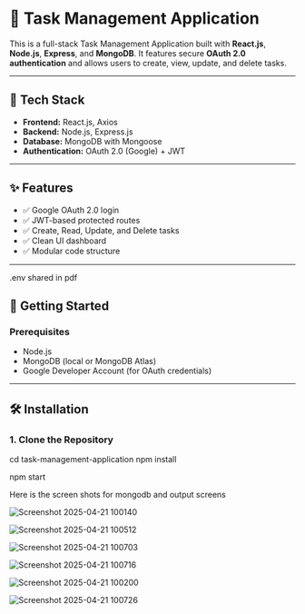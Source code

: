 # 📝 Task Management Application

This is a full-stack Task Management Application built with **React.js**, **Node.js**, **Express**, and **MongoDB**. It features secure **OAuth 2.0 authentication** and allows users to create, view, update, and delete tasks.

---

## 🔧 Tech Stack

- **Frontend:** React.js, Axios
- **Backend:** Node.js, Express.js
- **Database:** MongoDB with Mongoose
- **Authentication:** OAuth 2.0 (Google) + JWT

---

## ✨ Features

- ✅ Google OAuth 2.0 login
- ✅ JWT-based protected routes
- ✅ Create, Read, Update, and Delete tasks
- ✅ Clean UI dashboard
- ✅ Modular code structure

---
.env
shared in pdf


## 🚀 Getting Started

### Prerequisites

- Node.js
- MongoDB (local or MongoDB Atlas)
- Google Developer Account (for OAuth credentials)

---

## 🛠️ Installation

### 1. Clone the Repository

cd task-management-application
npm install

npm start

Here is the screen shots for mongodb and output screens

![Screenshot 2025-04-21 100140](https://github.com/user-attachments/assets/4f7ba6ae-7bdc-4785-bb2f-f129ec3e1c8f)

![Screenshot 2025-04-21 100512](https://github.com/user-attachments/assets/efe34bf6-dc4b-40ca-9d39-548b6799f4e8)

![Screenshot 2025-04-21 100703](https://github.com/user-attachments/assets/c2c659a1-f847-4231-878a-7c8b7fa8359b)

![Screenshot 2025-04-21 100716](https://github.com/user-attachments/assets/601b9b08-64b6-4173-bf8d-e54aee358f44)

![Screenshot 2025-04-21 100200](https://github.com/user-attachments/assets/98f9e5e5-551c-49e2-81fa-47e277603367)

![Screenshot 2025-04-21 100726](https://github.com/user-attachments/assets/ced880fb-846d-4e37-9a50-bd53b4991005)



